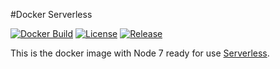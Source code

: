 #Docker Serverless

[![Docker Build](https://img.shields.io/docker/build/comicrelief/node-sls.svg)](https://hub.docker.com/r/comicrelief/node-sls)
[![License](https://img.shields.io/github/license/comicrelief/docker-node-sls.svg)](https://hub.docker.com/r/comicrelief/node-sls)
[![Release](https://img.shields.io/github/release/comicrelief/docker-node-sls.svg)](https://hub.docker.com/r/comicrelief/node-sls)

This is the docker image with Node 7 ready for use [Serverless](https://serverless.com).
